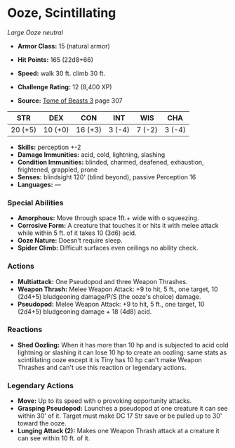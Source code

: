 # Ooze, Scintillating

*Large* *Ooze* *neutral*

- **Armor Class:** 15 (natural armor)
- **Hit Points:** 165 (22d8+66)
- **Speed:** walk 30 ft. climb 30 ft.

- **Challenge Rating:** 12 (8,400 XP)
- **Source:** [Tome of Beasts 3](https://koboldpress.com/kpstore/product/tome-of-beasts-3-for-5th-edition/) page 307

| STR | DEX | CON | INT | WIS | CHA |
| --- | --- | --- | --- | --- | --- |
| 20 (+5) | 10 (+0) | 16 (+3) | 3 (-4) | 7 (-2) | 3 (-4) |

- **Skills:** perception +-2
- **Damage Immunities:** acid, cold, lightning, slashing
- **Condition Immunities:** blinded, charmed, deafened, exhaustion, frightened, grappled, prone
- **Senses:** blindsight 120' (blind beyond), passive Perception 16
- **Languages:** —

### Special Abilities

- **Amorphous:** Move through space 1ft.+ wide with o squeezing.
- **Corrosive Form:** A creature that touches it or hits it with melee attack while within 5 ft. of it takes 10 (3d6) acid.
- **Ooze Nature:** Doesn't require sleep.
- **Spider Climb:** Difficult surfaces even ceilings no ability check.

### Actions

- **Multiattack:** One Pseudopod and three Weapon Thrashes.
- **Weapon Thrash:** Melee Weapon Attack: +9 to hit, 5 ft., one target, 10 (2d4+5) bludgeoning damage/P/S (the ooze's choice) damage.
- **Pseudopod:** Melee Weapon Attack: +9 to hit, 5 ft., one target, 10 (2d4+5) bludgeoning damage + 18 (4d8) acid.

### Reactions

- **Shed Oozling:** When it has more than 10 hp and is subjected to acid cold lightning or slashing it can lose 10 hp to create an oozling: same stats as scintillating ooze except it is Tiny has 10 hp can't make Weapon Thrashes and can't use this reaction or legendary actions.



### Legendary Actions

- **Move:** Up to its speed with o provoking opportunity attacks.
- **Grasping Pseudopod:** Launches a pseudopod at one creature it can see within 30' of it. Target must make DC 17 Str save or be pulled up to 30' toward the ooze.
- **Lunging Attack (2):** Makes one Weapon Thrash attack at a creature it can see within 10 ft. of it.
